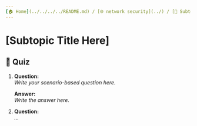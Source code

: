 ```yaml
---
[🏠 Home](../../../../README.md) / [🌐 network security](../) / [🔎 Subtopic Name](./quiz.md)
---
```


# [Subtopic Title Here]

## 🧪 Quiz

1. **Question:**  
   _Write your scenario-based question here._

   **Answer:**  
   _Write the answer here._

2. **Question:**  
   _..._

